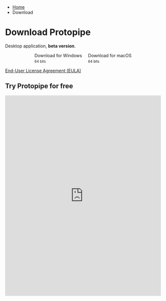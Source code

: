 <style type="text/css">
    #content h1 {
        margin-top: 2em;
    }

    #content h2 {
        margin-top: 2em;
        font-size: 1.8em;
    }

    #downloadButtons .button {
        margin: 8px;
        white-space: nowrap;
    }

    #downloadButtons .button > span {
        display: inline-block;
        vertical-align: top;
        text-align: left;
        white-space: normal;
    }

    #downloadButtons .button > span > span {
        display: block;
    }

    #downloadButtons .button > span > span:last-child {
        font-size: 0.8em;
        margin-top: 4px;
    }

    #downloadButtons {
        margin-bottom: 1em;
    }

    @media screen and (min-width: 42em) {
        #content p,
        #content h1,
        #content h2,
        #downloadButtons {
            text-align: center;
        }
    }
</style>

<ul class="breadcrumb">
    <li><a href="">Home</a></li>
    <li>Download</li>
</ul>

# Download Protopipe

Desktop application, **beta version**.

<div id="downloadButtons">
    <a class="button" href="windows_instructions" target="_blank"><i class="icon-windows"></i> <span><span>Download for Windows</span><span>64 bits</span></span></a>
    <a class="button" href="macOS_instructions" target="_blank"><i class="icon-apple"></i> <span><span>Download for macOS</span><span>64 bits</span></span></a>
</div>

[End-User License Agreement (EULA)](eula)

## Try Protopipe for free

<iframe src="https://docs.google.com/forms/d/e/1FAIpQLSeUEhsOG0DQXggmcE1wfwlFZtndTHXWpfW7QjvGpl__gt75Ow/viewform?embedded=true" width="100%" height="650" frameborder="0" marginheight="0" marginwidth="0">Loading…</iframe>
